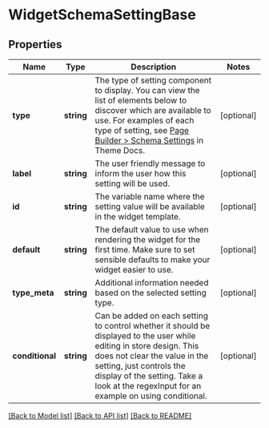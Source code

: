 # WidgetSchemaSettingBase

## Properties
Name | Type | Description | Notes
------------ | ------------- | ------------- | -------------
**type** | **string** | The type of setting component to display. You can view the list of elements below to discover which are available to use.  For examples of each type of setting, see [Page Builder &gt; Schema Settings](https://developer.bigcommerce.com/stencil-docs/page-builder/schema-settings/alignment) in Theme Docs. | [optional] 
**label** | **string** | The user friendly message to inform the user how this setting will be used. | [optional] 
**id** | **string** | The variable name where the setting value will be available in the widget template. | [optional] 
**default** | **string** | The default value to use when rendering the widget for the first time. Make sure to set sensible defaults to make your widget easier to use. | [optional] 
**type_meta** | **string** | Additional information needed based on the selected setting type. | [optional] 
**conditional** | **string** | Can be added on each setting to control whether it should be displayed to the user while editing in store design. This does not clear the value in the setting, just controls the display of the setting. Take a look at the regexInput for an example on using conditional. | [optional] 

[[Back to Model list]](../../README.md#documentation-for-models) [[Back to API list]](../../README.md#documentation-for-api-endpoints) [[Back to README]](../../README.md)

